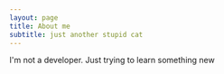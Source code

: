 ```yaml
---
layout: page
title: About me
subtitle: just another stupid cat
---
```


I'm not a developer. Just trying to learn something new 

